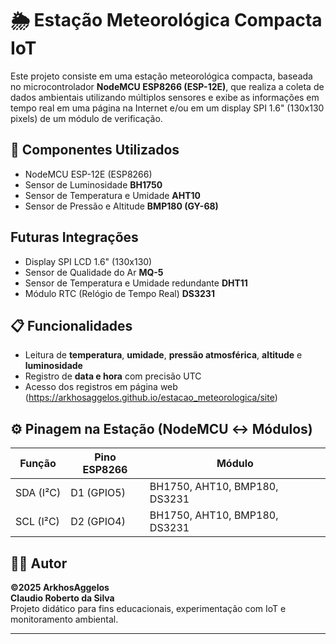 # 🌦️ Estação Meteorológica Compacta IoT

Este projeto consiste em uma estação meteorológica compacta, baseada no microcontrolador **NodeMCU ESP8266 (ESP-12E)**, que realiza a coleta de dados ambientais utilizando múltiplos sensores e exibe as informações em tempo real em uma página na Internet e/ou em um display SPI 1.6" (130x130 pixels) de um módulo de verificação.

## 🔧 Componentes Utilizados

- NodeMCU ESP-12E (ESP8266)
- Sensor de Luminosidade **BH1750**
- Sensor de Temperatura e Umidade **AHT10**
- Sensor de Pressão e Altitude **BMP180 (GY-68)**

## Futuras Integrações
- Display SPI LCD 1.6" (130x130)
- Sensor de Qualidade do Ar **MQ-5**
- Sensor de Temperatura e Umidade redundante **DHT11**
- Módulo RTC (Relógio de Tempo Real) **DS3231**

## 📋 Funcionalidades

- Leitura de **temperatura**, **umidade**, **pressão atmosférica**, **altitude** e **luminosidade**
- Registro de **data e hora** com precisão UTC
- Acesso dos registros em página web (https://arkhosaggelos.github.io/estacao_meteorologica/site)

## ⚙️ Pinagem na Estação (NodeMCU ↔ Módulos)

| Função             | Pino ESP8266 | Módulo           |
|--------------------|--------------|------------------|
| SDA (I²C)          | D1 (GPIO5)   | BH1750, AHT10, BMP180, DS3231 |
| SCL (I²C)          | D2 (GPIO4)   | BH1750, AHT10, BMP180, DS3231 |


## 👨‍💻 Autor

**&copy;2025 ArkhosAggelos**<br>
**Claudio Roberto da Silva**  
Projeto didático para fins educacionais, experimentação com IoT e monitoramento ambiental.

---

